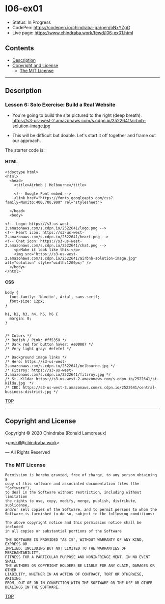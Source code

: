 # l06-ex01

-  Status: In Progress
-  CodePen: <https://codepen.io/chindraba-ga/pen/oNxYZgG>
-  Live page: <https://www.chindraba.work/fewd/l06-ex01.html>

## Contents

-  [Description](#description)
-  [Copyright and License](#copyright-and-license)
   -  [The MIT License](#the-mit-license)

---
## Description

### Lesson 6: Solo Exercise: Build a Real Website

-  You're going to build the site pictured to the right (deep breath).
<https://s3-us-west-2.amazonaws.com/s.cdpn.io/2522641/airbnb-solution-image.jpg>

-  This will be difficult but doable. Let's start it off together and frame out
our approach.

The starter code is:

#### HTML

    <!doctype html>
    <html>
      <head>
        <title>Airbnb | Melbourne</title>

        <!-- Google Font embed -->
        <link href="https://fonts.googleapis.com/css?family=Nunito:400,700,900" rel="stylesheet">

      </head>
      <body>
        
    <!-- Logo: https://s3-us-west-2.amazonaws.com/s.cdpn.io/2522641/logo.png -->
    <!-- Heart icon: https://s3-us-west-2.amazonaws.com/s.cdpn.io/2522641/heart.png -->
    <!-- Chat icon: https://s3-us-west-2.amazonaws.com/s.cdpn.io/2522641/chat.png -->
        <p>Make it look like this:</p>
        <img src="https://s3-us-west-2.amazonaws.com/s.cdpn.io/2522641/airbnb-solution-image.jpg" alt="solution" style="width:1200px;" />
      </body>
    </html>

#### CSS

    body {
      font-family: 'Nunito', Arial, sans-serif;
      font-size: 12px;
    }

    h1, h2, h3, h4, h5, h6 {
      margin: 0;
    }


    /* Colors */
    /* Redish / Pink: #ff5358 */
    /* Dark red for button hover: #e00007 */
    /* Very light gray: #efefef */

    /* Background image links */
    /* Hero: https://s3-us-west-2.amazonaws.com/s.cdpn.io/2522641/melbourne.jpg */
    /* Fitzroy: https://s3-us-west-2.amazonaws.com/s.cdpn.io/2522641/fitzroy.jpg */
    /* St. Kilda: https://s3-us-west-2.amazonaws.com/s.cdpn.io/2522641/st-kilda.jpg  */
    /* CBD: https://s3-us-west-2.amazonaws.com/s.cdpn.io/2522641/central-business-district.jpg */

[TOP](#contents)

---
## Copyright and License

Copyright © 2020  Chindraba (Ronald Lamoreaux)

<[upskill@chindraba.work](mailto:upskill@chindraba.work?subject='l06-ex01')>

— All Rights Reserved

### The MIT License
    
    Permission is hereby granted, free of charge, to any person obtaining a
    copy of this software and associated documentation files (the "Software"),
    to deal in the Software without restriction, including without limitation
    the rights to use, copy, modify, merge, publish, distribute, sublicense,
    and/or sell copies of the Software, and to permit persons to whom the
    Software is furnished to do so, subject to the following conditions:

    The above copyright notice and this permission notice shall be included
    in all copies or substantial portions of the Software

    THE SOFTWARE IS PROVIDED "AS IS", WITHOUT WARRANTY OF ANY KIND, EXPRESS OR
    IMPLIED, INCLUDING BUT NOT LIMITED TO THE WARRANTIES OF MERCHANTABILITY,
    FITNESS FOR A PARTICULAR PURPOSE AND NONINFRINGE MENT. IN NO EVENT SHALL
    THE AUTHORS OR COPYRIGHT HOLDERS BE LIABLE FOR ANY CLAIM, DAMAGES OR OTHER
    LIABILITY, WHETHER IN AN ACTION OF CONTRACT, TORT OR OTHERWISE, ARISING
    FROM, OUT OF OR IN CONNECTION WITH THE SOFTWARE OR THE USE OR OTHER
    DEALINGS IN THE SOFTWARE.

[TOP](#contents)
